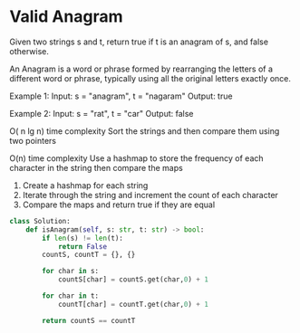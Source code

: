 # Valid Anagram

Given two strings s and t, return true if t is an anagram of s, and false otherwise.

An Anagram is a word or phrase formed by rearranging the letters of a different word or phrase, typically using all the original letters exactly once.

Example 1: Input: s = "anagram", t = "nagaram" Output: true

Example 2: Input: s = "rat", t = "car" Output: false

O( n lg n) time complexity
Sort the strings and then compare them using two pointers

O(n) time complexity
Use a hashmap to store the frequency of each character in the string
then compare the maps

1. Create a hashmap for each string
2. Iterate through the string and increment the count of each character
3. Compare the maps and return true if they are equal

```py
class Solution:
    def isAnagram(self, s: str, t: str) -> bool:
        if len(s) != len(t):
            return False
        countS, countT = {}, {}

        for char in s:
            countS[char] = countS.get(char,0) + 1

        for char in t:
            countT[char] = countT.get(char,0) + 1

        return countS == countT
```
